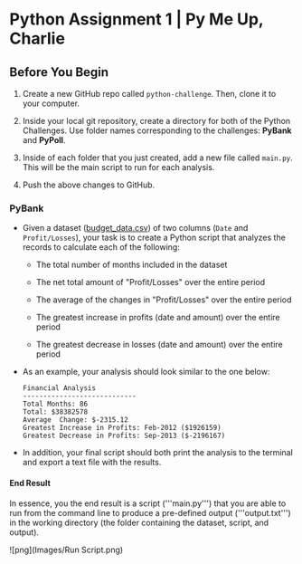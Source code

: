 # Python Assignment 1 | Py Me Up, Charlie

## Before You Begin

1. Create a new GitHub repo called `python-challenge`. Then, clone it to your computer.

2. Inside your local git repository, create a directory for both of the  Python Challenges. Use folder names corresponding to the challenges: **PyBank** and  **PyPoll**.

3. Inside of each folder that you just created, add a new file called `main.py`. This will be the main script to run for each analysis.

4. Push the above changes to GitHub.

### PyBank

* Given a dataset ([budget_data.csv](https://ucb.bootcampcontent.com/UCB-Coding-Bootcamp/UCBBERK201902DATA3/blob/master/02-Homework/03-Python/Instructions/PyBank/Resources/budget_data.csv)) of two columns (`Date` and `Profit/Losses`), your task is to create a Python script that analyzes the records to calculate each of the following:

  * The total number of months included in the dataset

  * The net total amount of "Profit/Losses" over the entire period

  * The average of the changes in "Profit/Losses" over the entire period

  * The greatest increase in profits (date and amount) over the entire period

  * The greatest decrease in losses (date and amount) over the entire period

* As an example, your analysis should look similar to the one below:

  ```text
  Financial Analysis
  ----------------------------
  Total Months: 86
  Total: $38382578
  Average  Change: $-2315.12
  Greatest Increase in Profits: Feb-2012 ($1926159)
  Greatest Decrease in Profits: Sep-2013 ($-2196167)
  ```

* In addition, your final script should both print the analysis to the terminal and export a text file with the results.

#### End Result

In essence, you the end result is a script ('''main.py''') that you are able to run from the command line to produce a pre-defined output ('''output.txt''') in the working directory (the folder containing the dataset, script, and output).

![png](Images/Run Script.png)
